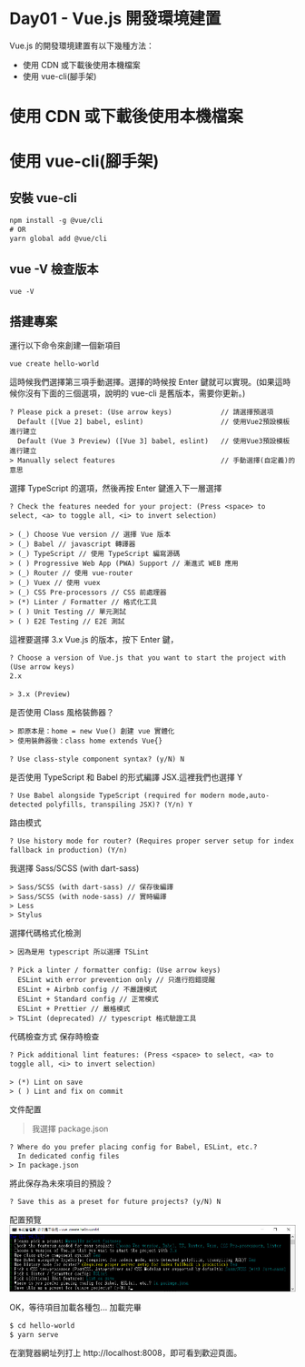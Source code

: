 # Day01 - Vue.js 開發環境建置

Vue.js 的開發環境建置有以下幾種方法：

-   使用 CDN 或下載後使用本機檔案
-   使用 vue-cli(腳手架)

# 使用 CDN 或下載後使用本機檔案

# 使用 vue-cli(腳手架)

## 安裝 vue-cli

```
npm install -g @vue/cli
# OR
yarn global add @vue/cli
```

## vue -V 檢查版本

```
vue -V
```

## 搭建專案

運行以下命令來創建一個新項目

```
vue create hello-world
```

這時候我們選擇第三項手動選擇。選擇的時候按 Enter 鍵就可以實現。(如果這時候你沒有下面的三個選項，說明的 vue-cli 是舊版本，需要你更新。)

```
? Please pick a preset: (Use arrow keys)            // 請選擇預選項
  Default ([Vue 2] babel, eslint)                   // 使用Vue2預設模板進行建立
  Default (Vue 3 Preview) ([Vue 3] babel, eslint)   // 使用Vue3預設模板進行建立
> Manually select features                          // 手動選擇(自定義)的意思
```

選擇 TypeScript 的選項，然後再按 Enter 鍵進入下一層選擇

```
? Check the features needed for your project: (Press <space> to select, <a> to toggle all, <i> to invert selection)

> (_) Choose Vue version // 選擇 Vue 版本
> (_) Babel // javascript 轉譯器
> (_) TypeScript // 使用 TypeScript 編寫源碼
> ( ) Progressive Web App (PWA) Support // 漸進式 WEB 應用
> (_) Router // 使用 vue-router
> (_) Vuex // 使用 vuex
> (_) CSS Pre-processors // CSS 前處理器
> (*) Linter / Formatter // 格式化工具
> ( ) Unit Testing // 單元測試
> ( ) E2E Testing // E2E 測試
```

這裡要選擇 3.x Vue.js 的版本，按下 Enter 鍵，

```
? Choose a version of Vue.js that you want to start the project with (Use arrow keys)
2.x

> 3.x (Preview)
```

是否使用 Class 風格裝飾器？

```
> 即原本是：home = new Vue() 創建 vue 實體化
> 使用裝飾器後：class home extends Vue{}

? Use class-style component syntax? (y/N) N
```

是否使用 TypeScript 和 Babel 的形式編譯 JSX.這裡我們也選擇 Y

```
? Use Babel alongside TypeScript (required for modern mode,auto-detected polyfills, transpiling JSX)? (Y/n) Y
```

路由模式

```
? Use history mode for router? (Requires proper server setup for index fallback in production) (Y/n)
```

我選擇 Sass/SCSS (with dart-sass)

```
> Sass/SCSS (with dart-sass) // 保存後編譯
> Sass/SCSS (with node-sass) // 實時編譯
> Less
> Stylus
```

選擇代碼格式化檢測

```
> 因為是用 typescript 所以選擇 TSLint

? Pick a linter / formatter config: (Use arrow keys)
  ESLint with error prevention only // 只進行抱錯提醒
  ESLint + Airbnb config // 不嚴謹模式
  ESLint + Standard config // 正常模式
  ESLint + Prettier // 嚴格模式
> TSLint (deprecated) // typescript 格式驗證工具
```

代碼檢查方式 保存時檢查

```
? Pick additional lint features: (Press <space> to select, <a> to toggle all, <i> to invert selection)

> (*) Lint on save
> ( ) Lint and fix on commit
```

文件配置

> 我選擇 package.json

```
? Where do you prefer placing config for Babel, ESLint, etc.?
  In dedicated config files
> In package.json
```

將此保存為未來項目的預設？

```
? Save this as a preset for future projects? (y/N) N
```

配置預覽
![image](images/Vue-Create-Project.jpg)

OK，等待項目加載各種包...
加載完畢

```
$ cd hello-world
$ yarn serve
```

在瀏覽器網址列打上 http://localhost:8008，即可看到歡迎頁面。
